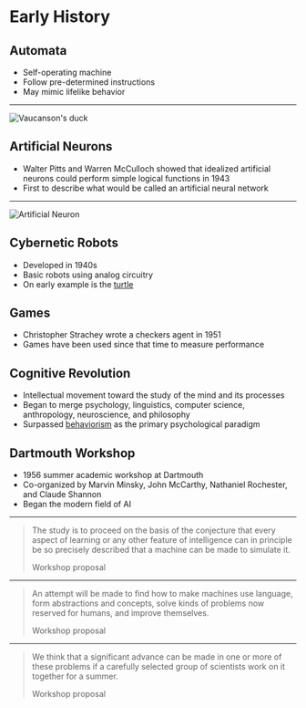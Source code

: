 Early History
=============

Automata
--------

- Self-operating machine
- Follow pre-determined instructions
- May mimic lifelike behavior

---

![Vaucanson's duck](https://upload.wikimedia.org/wikipedia/commons/thumb/8/8f/Digesting_Duck.jpg/483px-Digesting_Duck.jpg)

Artificial Neurons
------------------

- Walter Pitts and Warren McCulloch showed that idealized artificial neurons could perform simple logical functions in 1943
- First to describe what would be called an artificial neural network

---

![Artificial Neuron](https://upload.wikimedia.org/wikipedia/commons/thumb/c/c6/Artificial_neuron_structure.svg/1024px-Artificial_neuron_structure.svg.png)

Cybernetic Robots
-----------------

- Developed in 1940s
- Basic robots using analog circuitry
- On early example is the [turtle](https://en.wikipedia.org/wiki/Turtle_(robot))

Games
-----

- Christopher Strachey wrote a checkers agent in 1951
- Games have been used since that time to measure performance

Cognitive Revolution
--------------------

- Intellectual movement toward the study of the mind and its processes
- Began to merge psychology, linguistics, computer science, anthropology, neuroscience, and philosophy
- Surpassed [behaviorism](https://en.wikipedia.org/wiki/Behaviorism) as the primary psychological paradigm

Dartmouth Workshop
------------------

- 1956 summer academic workshop at Dartmouth
- Co-organized by Marvin Minsky, John McCarthy, Nathaniel Rochester, and Claude Shannon
- Began the modern field of AI

---

> The study is to proceed on the basis of the conjecture that every aspect of learning or any other feature of intelligence can in principle be so precisely described that a machine can be made to simulate it.
>
> Workshop proposal

---

> An attempt will be made to find how to make machines use language, form abstractions and concepts, solve kinds of problems now reserved for humans, and improve themselves.
>
> Workshop proposal

---

> We think that a significant advance can be made in one or more of these problems if a carefully selected group of scientists work on it together for a summer.
>
> Workshop proposal
